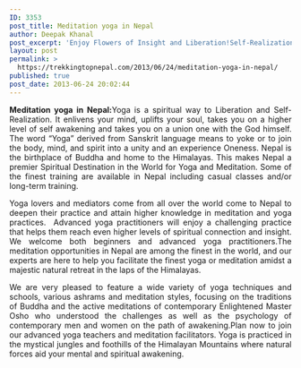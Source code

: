 ```yaml
---
ID: 3353
post_title: Meditation yoga in Nepal
author: Deepak Khanal
post_excerpt: 'Enjoy Flowers of Insight and Liberation!Self-Realization through Yoga and Meditation in Nepal!Birthplace of Buddha and Home to Mount Everest, Nepal is the Premiere Spiritual Destination in the World for the finest Yoga and Meditation training available. Plan now to join our advanced yoga teachers and meditation facilitators in the mystical jungles and foothills of the Himalayan Mountains where spiritual acceleration happens very quickly.  Casual classes or long-term training is available.'
layout: post
permalink: >
  https://trekkingtopnepal.com/2013/06/24/meditation-yoga-in-nepal/
published: true
post_date: 2013-06-24 20:02:44
---
```

<p style="text-align: justify;"><strong>Meditation yoga in Nepal:</strong>Yoga is a spiritual way to Liberation and Self-Realization. It enlivens your mind, uplifts your soul, takes you on a higher level of self awakening and takes you on a union one with the God himself. The word “Yoga” derived from Sanskrit language means to yoke or to join the body, mind, and spirit into a unity and an experience Oneness. Nepal is the birthplace of Buddha and home to the Himalayas. This makes Nepal a premier Spiritual Destination in the World for Yoga and Meditation. Some of the finest training are available in Nepal including casual classes and/or long-term training.</p>
<p style="text-align: justify;">Yoga lovers and mediators come from all over the world come to Nepal to deepen their practice and attain higher knowledge in meditation and yoga practices.  Advanced yoga practitioners will enjoy a challenging practice that helps them reach even higher levels of spiritual connection and insight. We welcome both beginners and advanced yoga practitioners.The meditation opportunities in Nepal are among the finest in the world, and our experts are here to help you facilitate the finest yoga or meditation amidst a majestic natural retreat in the laps of the Himalayas.</p>
<p style="text-align: justify;">We are very pleased to feature a wide variety of yoga techniques and schools, various ashrams and meditation styles, focusing on the traditions of Buddha and the active meditations of contemporary Enlightened Master Osho who understood the challenges as well as the psychology of contemporary men and women on the path of awakening.Plan now to join our advanced yoga teachers and meditation facilitators. Yoga is practiced in the mystical jungles and foothills of the Himalayan Mountains where natural forces aid your mental and spiritual awakening.</p>